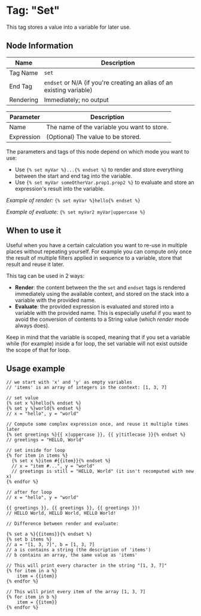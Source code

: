 # Tag: "Set"

This tag stores a value into a variable for later use.

## Node Information

| Name      | Description                                                            |
|-----------|------------------------------------------------------------------------|
| Tag Name  | `set`                                                                  |
| End Tag   | `endset` or N/A (if you're creating an alias of an existing variable) |
| Rendering | Immediately; no output                                                 |

| Parameter  | Description                                 | 
|------------|---------------------------------------------|
| Name       | The name of the variable you want to store. |
| Expression | (Optional) The value to be stored.          |

The parameters and tags of this node depend on which mode you want to use:

- Use `{% set myVar %}...{% endset %}` to render and store everything between the start and end tag into the variable.
- Use `{% set myVar someOtherVar.prop1.prop2 %}` to evaluate and store an expression's result into the variable.

_Example of render:_ `{% set myVar %}hello{% endset %}`

_Example of evaluate:_ `{% set myVar2 myVar|uppercase %}`

## When to use it

Useful when you have a certain calculation you want to re-use in multiple places without repeating yourself. For example you can compute only once the result of multiple filters applied in sequence to a variable, store that result and reuse it later.

This tag can be used in 2 ways:

- **Render**: the content between the the `set` and `endset` tags is rendered immediately using the available context, and stored on the stack into a variable with the provided name.
- **Evaluate**: the provided expression is evaluated and stored into a variable with the provided name. This is especially useful if you want to avoid the conversion of contents to a String value (which *render* mode always does).

Keep in mind that the variable is scoped, meaning that if you set a variable while (for example) inside a for loop, the set variable will not exist outside the scope of that for loop.

## Usage example

```stencil
// we start with 'x' and 'y' as empty variables
// 'items' is an array of integers in the context: [1, 3, 7]

// set value
{% set x %}hello{% endset %} 
{% set y %}world{% endset %}
// x = "hello", y = "world"

// Compute some complex expression once, and reuse it multiple times later
{% set greetings %}{{ x|uppercase }}, {{ y|titlecase }}{% endset %}
// greetings = "HELLO, World"

// set inside for loop
{% for item in items %}
  {% set x %}item #{{item}}{% endset %}
  // x = "item #...", y = "world"
  // greetings is still = "HELLO, World" (it isn't recomputed with new x)
{% endfor %}

// after for loop
// x = "hello", y = "world"

{{ greetings }}, {{ greetings }}, {{ greetings }}!
// HELLO World, HELLO World, HELLO World!

// Difference between render and evaluate:

{% set a %}{{items}}{% endset %}
{% set b items %}
// a = "[1, 3, 7]", b = [1, 3, 7]
// a is contains a string (the description of 'items')
// b contains an array, the same value as 'items'

// This will print every character in the string "[1, 3, 7]"
{% for item in a %}
	item = {{item}}
{% endfor %}

// This will print every item of the array [1, 3, 7]
{% for item in b %}
	item = {{item}}
{% endfor %}
```
